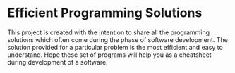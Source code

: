# Efficient Programming Solutions
This project is created with the intention to share all the programming solutions which often come during the phase of software development. The solution provided for a particular problem is the most efficient and easy to understand. Hope these set of programs will help you as a cheatsheet during development of a software.
